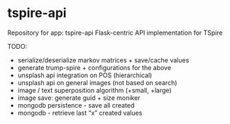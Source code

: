 # tspire-api
Repository for app: tspire-api
Flask-centric API implementation for TSpire


TODO:  
- serialize/deserialize markov matrices + save/cache values
- generate trump-spire + configurations for the above
- unsplash api integration on POS (hierarchical)
- unsplash api on general images (not based on search)
- image / text superposition algorithm (+small, +large)
- image save: generate guid + size moniker
- mongodb persistence - save all created
- mongodb - retrieve last “x” created values

